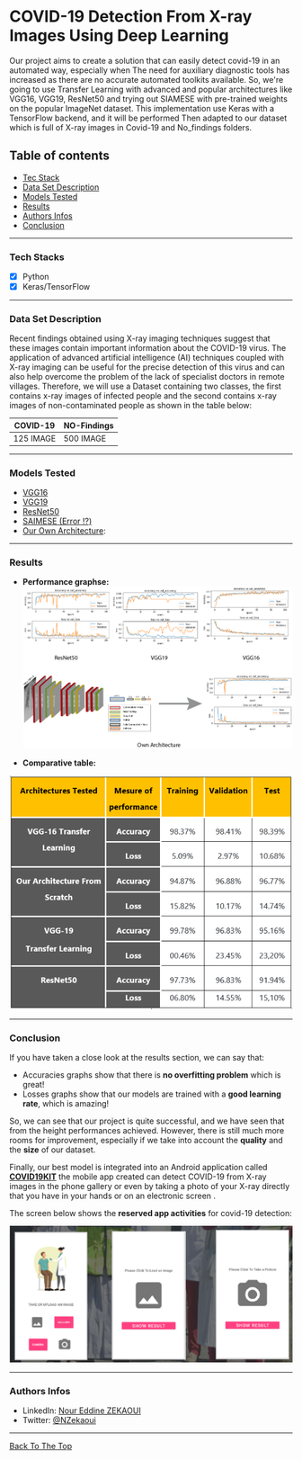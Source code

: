# COVID-19 Detection From X-ray Images Using Deep Learning 
Our project aims to create a solution that can easily detect covid-19 in an automated way, especially when The need for auxiliary diagnostic tools has increased as there are no accurate automated toolkits available. So, we're going to use Transfer Learning with advanced and popular architectures like VGG16, VGG19, ResNet50 and trying out SIAMESE with pre-trained weights on the popular ImageNet dataset. This implementation use Keras with a TensorFlow backend, and it will be performed Then adapted to our dataset which is full of X-ray images in Covid-19 and No_findings folders.

## Table of contents
- [Tec Stack](#tech-stacks)
- [Data Set Description](#data-set-description)
- [Models Tested](#models-tested)
- [Results](#results)
- [Authors Infos](#authors-infos)
- [Conclusion](#conclusion) 

---
### Tech Stacks
* [x] Python
* [x] Keras/TensorFlow

---

### Data Set Description
Recent findings obtained using X-ray imaging techniques suggest that these images contain important information about the COVID-19 virus. The application of advanced artificial intelligence (AI) techniques coupled with X-ray imaging can be useful for the precise detection of this virus and can also help overcome the problem of the lack of specialist doctors in remote villages. Therefore, we will use a Dataset containing two classes, the first contains x-ray images of infected people and the second contains x-ray images of non-contaminated people as shown in the table below:
<table>
  <thead>
     <tr><th> COVID-19 </th> <th> NO-Findings </th></tr>
  </thead>
  <tr>
    <td>125 IMAGE</td>
    <td>500 IMAGE</td>
  </tr>
</table>
 
---
### Models Tested
 - [VGG16](https://github.com/zekaouinoureddine/COVID-19-DETECTION-FROM-X-RAY/blob/main/Covid19Detection_VGG16.ipynb)
 - [VGG19](https://github.com/zekaouinoureddine/COVID-19-DETECTION-FROM-X-RAY/blob/main/Covid19Detection_VGG19.ipynb)
 - [ResNet50](https://github.com/zekaouinoureddine/COVID-19-DETECTION-FROM-X-RAY/blob/main/Covid19Detection_ResNet50.ipynb)
 - [SAIMESE (Error ⁉️)](https://github.com/zekaouinoureddine/COVID-19-DETECTION-FROM-X-RAY/blob/main/Covid19Detection_SIAMESE.ipynb)
 - [Our Own Architecture](https://github.com/zekaouinoureddine/COVID-19-DETECTION-FROM-X-RAY/blob/main/Covid19Detection_Own%20Architecture.ipynb): 

---
### Results
 - **Performance graphse:**
![](results.png)


 - **Comparative table:** 

![](tableResults.PNG)

---
### Conclusion
If you have taken a close look at the results section, we can say that:
- Accuracies graphs show that there is **no overfitting problem** which is great!
- Losses graphs show that our models are trained with a **good learning rate**, which is amazing!

So, we can see that our project is quite successful, and we have seen that from the height performances achieved.  However, there is still much more rooms for improvement, especially if we take into account the **quality** and the **size** of our dataset.

Finally, our best model is integrated into an Android application called [**COVID19KIT**](https://github.com/zekaouinoureddine/COVID19KIT) the mobile app created can detect COVID-19 from X-ray images in the phone gallery or even by taking a photo of your X-ray directly that you have  in your hands or on an electronic screen .

The screen below shows the **reserved app activities** for covid-19 detection:

![](covid19kit.png) 


---
### Authors Infos
- LinkedIn: [Nour Eddine ZEKAOUI](https://www.linkedin.com/in/nour-eddine-zekaoui-ba43b1177/)
- Twitter: [@NZekaoui](https://twitter.com/NZekaoui)
---
 
[Back To The Top](#covid-19-detection-from-x-ray-images-using-deep-learning)
 
